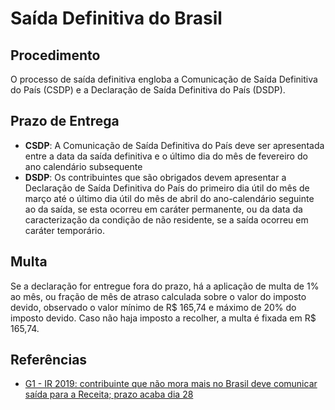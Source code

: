 # Saída Definitiva do Brasil

## Procedimento

O processo de saída definitiva engloba a Comunicação de Saída Definitiva do País (CSDP) e a Declaração de Saída Definitiva do País (DSDP).

## Prazo de Entrega

- **CSDP**: A Comunicação de Saída Definitiva do País deve ser apresentada entre a data da saída definitiva e o último dia do mês de fevereiro do ano calendário subsequente
- **DSDP**: Os contribuintes que são obrigados devem apresentar a Declaração de Saída Definitiva do País do primeiro dia útil do mês de março até o último dia útil do mês de abril do ano-calendário seguinte ao da saída, se esta ocorreu em caráter permanente, ou da data da caracterização da condição de não residente, se a saída ocorreu em caráter temporário.

## Multa

Se a declaração for entregue fora do prazo, há a aplicação de multa de 1% ao mês, ou fração de mês de atraso calculada sobre o valor do imposto devido, observado o valor mínimo de R$ 165,74 e máximo de 20% do imposto devido. Caso não haja imposto a recolher, a multa é fixada em R$ 165,74.

## Referências

- [G1 - IR 2019: contribuinte que não mora mais no Brasil deve comunicar saída para a Receita; prazo acaba dia 28](https://g1.globo.com/economia/imposto-de-renda/2019/noticia/2019/02/27/ir-2019-contribuinte-que-nao-mora-mais-no-brasil-deve-comunicar-saida-para-a-receita-prazo-acaba-dia-28.ghtml)